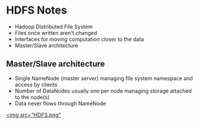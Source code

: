 # HDFS Notes

- Hadoop Distributed File System
- Files once written aren't changed
- Interfaces for moving computation closer to the data
- Master/Slave architecture

## Master/Slave architecture

- Single NameNode (master server) managing file system namespace and access by clients
- Number of DataNodes usually one per node managing storage attached to the node(s)
- Data never flows through NameNode

[<img src="HDFS.png"]()
